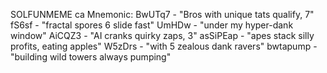 SOLFUNMEME ca Mnemonic:
BwUTq7 - "Bros with unique tats qualify, 7" ‍
fS6sf - "fractal spores 6 slide fast" 
UmHDw - "under my hyper-dank window" 
AiCQZ3 - "AI cranks quirky zaps, 3" 
asSiPEap - "apes stack silly profits, eating apples" 
W5zDrs - "with 5 zealous dank ravers" 
bwtapump - "building wild towers always pumping" 
